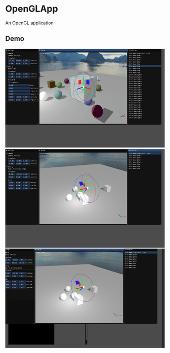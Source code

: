 # OpenGLApp
An OpenGL application

Demo
------
<img src="demo/translate-rotate.gif" width="570" height="314" />
<img src="demo/collision-detect.gif" width="570" height="314"  />
<img src="demo/shadow.gif"  width="570" height="314"  />
